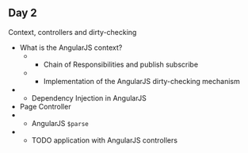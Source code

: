 ## Day 2

Context, controllers and dirty-checking

* What is the AngularJS context?
  * * Chain of Responsibilities and publish subscribe
  * * Implementation of the AngularJS dirty-checking mechanism
* * Dependency Injection in AngularJS
* Page Controller
* * AngularJS `$parse`
* * TODO application with AngularJS controllers
